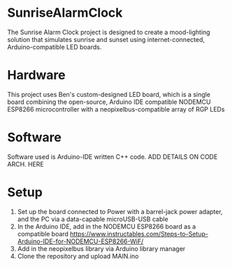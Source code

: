 # SunriseAlarmClock
The Sunrise Alarm Clock project is designed to create a mood-lighting solution that simulates sunrise and sunset using internet-connected, Arduino-compatible LED boards. 

# Hardware
This project uses Ben's custom-designed LED board, which is a single board combining the open-source, Arduino IDE compatible NODEMCU ESP8266 microcontroller with a neopixelbus-compatible array of RGP LEDs

# Software
Software used is Arduino-IDE written C++ code. ADD DETAILS ON CODE ARCH. HERE

# Setup
1. Set up the board connected to Power with a barrel-jack power adapter, and the PC via a data-capable microUSB-USB cable
2. In the Arduino IDE, add in the NODEMCU ESP8266 board as a compatible board https://www.instructables.com/Steps-to-Setup-Arduino-IDE-for-NODEMCU-ESP8266-WiF/
3. Add in the neopixelbus library via Arduino library manager
4. Clone the repository and upload MAIN.ino
